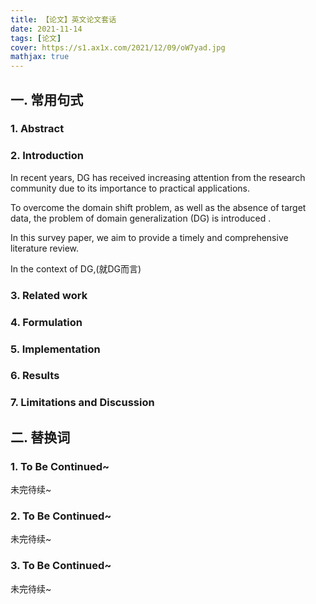 ```yaml
---
title: 【论文】英文论文套话
date: 2021-11-14
tags: [论文]
cover: https://s1.ax1x.com/2021/12/09/oW7yad.jpg
mathjax: true
---
```


## 一. 常用句式

### 1. Abstract



### 2. Introduction

In recent years, DG has received increasing attention from the research community due to its importance to practical applications.

To overcome the domain shift problem, as well as the absence of target data, the problem of domain generalization (DG) is introduced .

In this survey paper, we aim to provide a timely and comprehensive literature review.   

In the context of DG,(就DG而言)

### 3. Related work



### 4. Formulation



### 5. Implementation



### 6. Results



### 7. Limitations and Discussion



## 二. 替换词

### 1. To Be Continued~
未完待续~
### 2. To Be Continued~
未完待续~
### 3. To Be Continued~
未完待续~
